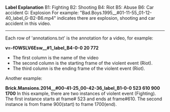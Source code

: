 **Label Explanation**
B1: Fighting
B2: Shooting
B4: Riot
B5: Abuse
B6: Car accident
G: Explosion
For example: "Bad.Boys.1995__#01-11-55_01-12-40_label_G-B2-B6.mp4" indicates there are explosion, shooting and car accident in this video.

---
Each row of 'annotations.txt' is the annotation for a video, for example:

  **v=-fOWSLV6Esw__#1_label_B4-0-0 20 772**

 - The first column is the name of the video
 - The second column  is the starting frame of the violent event (Riot).
 - The third column  is the ending frame of the violent event (Riot).

Another example:

**Brick.Mansions.2014__#00-41-25_00-42-36_label_B1-0-0 523 610 900 1700**
In this example, there are two instances of violent event (Fighting). The first instance starts at frame# 523 and ends at frame#610. The second instance is from frame 900(start) to frame 1700(end).
